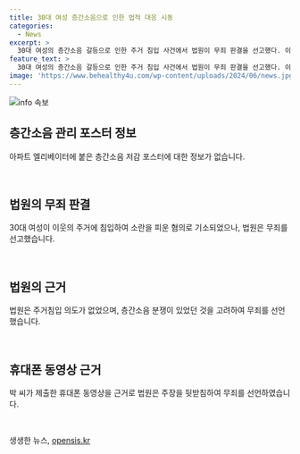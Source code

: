 ```yaml
---
title: 30대 여성 층간소음으로 인한 법적 대응 시동
categories:
  - News
excerpt: >
  30대 여성의 층간소음 갈등으로 인한 주거 침입 사건에서 법원이 무죄 판결을 선고했다. 이웃의 집에 침입하고 소란을 피웠지만, 법원은 주거 침입 의도를 부인하고 무죄를 선고했다. 법원은 주거침입죄를 구성할 만한 증거가 부족하며, 동영상 증거도 피고의 의도를 반증한다고 판단했다. 이웃과의 층간소음 분쟁에도 불구하고 주거 침입 의사가 없었다고 판단한 것으로 전해졌다. (150자)
feature_text: >
  30대 여성의 층간소음 갈등으로 인한 주거 침입 사건에서 법원이 무죄 판결을 선고했다. 이웃의 집에 침입하고 소란을 피웠지만, 법원은 주거 침입 의도를 부인하고 무죄를 선고했다. 법원은 주거침입죄를 구성할 만한 증거가 부족하며, 동영상 증거도 피고의 의도를 반증한다고 판단했다. 이웃과의 층간소음 분쟁에도 불구하고 주거 침입 의사가 없었다고 판단한 것으로 전해졌다. (150자)
image: 'https://www.behealthy4u.com/wp-content/uploads/2024/06/news.jpg'
---
```


<p><img src="https://www.behealthy4u.com/wp-content/uploads/2024/06/news.jpg" alt="info 속보" /></p>

<h2 data-ke-size="size26">층간소음 관리 포스터 정보</h2>

<p data-ke-size="size16">아파트 엘리베이터에 붙은 층간소음 저감 포스터에 대한 정보가 없습니다.</p>

<p data-ke-size="size16">&nbsp;</p>

<h2 data-ke-size="size26">법원의 무죄 판결</h2>

<p data-ke-size="size16">30대 여성이 이웃의 주거에 침입하여 소란을 피운 혐의로 기소되었으나, 법원은 무죄를 선고했습니다.</p>

<p data-ke-size="size16">&nbsp;</p>

<h2 data-ke-size="size26">법원의 근거</h2>

<p data-ke-size="size16">법원은 주거침입 의도가 없었으며, 층간소음 분쟁이 있었던 것을 고려하여 무죄를 선언했습니다.</p>

<p data-ke-size="size16">&nbsp;</p>

<h2 data-ke-size="size26">휴대폰 동영상 근거</h2>

<p data-ke-size="size16">박 씨가 제출한 휴대폰 동영상을 근거로 법원은 주장을 뒷받침하여 무죄를 선언하였습니다.</p>

<p data-ke-size="size16">&nbsp;</p>
생생한 뉴스, <a href="https://opensis.kr" rel="dofollow">opensis.kr</a>


